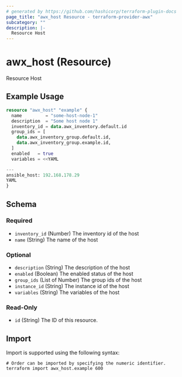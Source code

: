 ```yaml
---
# generated by https://github.com/hashicorp/terraform-plugin-docs
page_title: "awx_host Resource - terraform-provider-awx"
subcategory: ""
description: |-
  Resource Host
---
```


# awx_host (Resource)

Resource Host

## Example Usage

```terraform
resource "awx_host" "example" {
  name         = "some-host-node-1"
  description  = "Some host node 1"
  inventory_id = data.awx_inventory.default.id
  group_ids = [
    data.awx_inventory_group.default.id,
    data.awx_inventory_group.example.id,
  ]
  enabled   = true
  variables = <<YAML

---
ansible_host: 192.168.178.29
YAML
}
```

<!-- schema generated by tfplugindocs -->
## Schema

### Required

- `inventory_id` (Number) The inventory id of the host
- `name` (String) The name of the host

### Optional

- `description` (String) The description of the host
- `enabled` (Boolean) The enabled status of the host
- `group_ids` (List of Number) The group ids of the host
- `instance_id` (String) The instance id of the host
- `variables` (String) The variables of the host

### Read-Only

- `id` (String) The ID of this resource.

## Import

Import is supported using the following syntax:

```shell
# Order can be imported by specifying the numeric identifier.
terraform import awx_host.example 600
```
